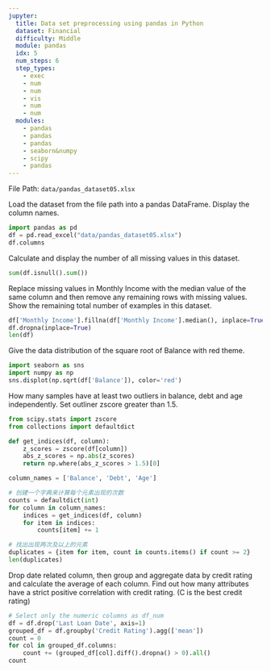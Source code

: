 ```yaml
---
jupyter:
  title: Data set preprocessing using pandas in Python
  dataset: Financial
  difficulty: Middle
  module: pandas
  idx: 5
  num_steps: 6
  step_types:
    - exec
    - num
    - num
    - vis
    - num
    - num
  modules:
    - pandas
    - pandas
    - pandas
    - seaborn&numpy
    - scipy
    - pandas
---
```


File Path: `data/pandas_dataset05.xlsx`

Load the dataset from the file path into a pandas DataFrame. Display the column names.

```python
import pandas as pd
df = pd.read_excel("data/pandas_dataset05.xlsx")
df.columns
```

Calculate and display the number of all missing values in this dataset.

```python
sum(df.isnull().sum())
```

Replace missing values in Monthly Income with the median value of the same column and then remove any remaining rows with missing values. Show the remaining total number of examples in this dataset.

```python
df['Monthly Income'].fillna(df['Monthly Income'].median(), inplace=True)
df.dropna(inplace=True)
len(df)
```

Give the data distribution of the square root of Balance with red theme.

```python
import seaborn as sns
import numpy as np
sns.displot(np.sqrt(df['Balance']), color='red')
```

How many samples have at least two outliers in balance, debt and age independently. Set outliner zscore greater than 1.5.

```python
from scipy.stats import zscore
from collections import defaultdict

def get_indices(df, column):
    z_scores = zscore(df[column])
    abs_z_scores = np.abs(z_scores)
    return np.where(abs_z_scores > 1.5)[0]

column_names = ['Balance', 'Debt', 'Age']

# 创建一个字典来计算每个元素出现的次数
counts = defaultdict(int)
for column in column_names:
    indices = get_indices(df, column)
    for item in indices:
        counts[item] += 1

# 找出出现两次及以上的元素
duplicates = {item for item, count in counts.items() if count >= 2}
len(duplicates)
```

Drop date related column, then group and aggregate data by credit rating and calculate the average of each column. Find out how many attributes have a strict positive correlation with credit rating. (C is the best credit rating)

```python
# Select only the numeric columns as df_num
df = df.drop('Last Loan Date', axis=1)
grouped_df = df.groupby('Credit Rating').agg(['mean'])
count = 0
for col in grouped_df.columns:
    count += (grouped_df[col].diff().dropna() > 0).all()
count
```